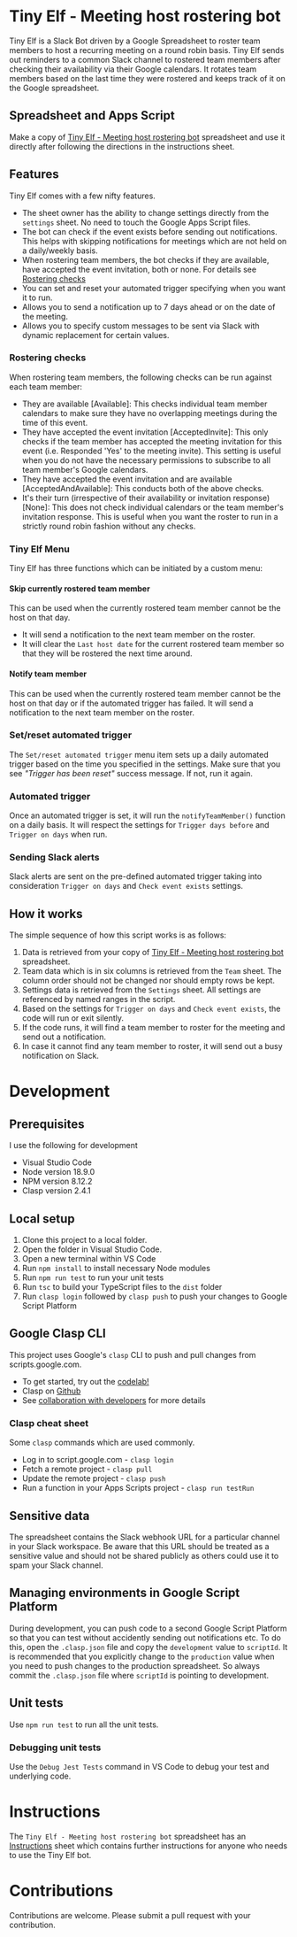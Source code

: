 # Tiny Elf - Meeting host rostering bot

Tiny Elf is a Slack Bot driven by a Google Spreadsheet to roster team members to host a recurring
meeting on a round robin basis. Tiny Elf sends out reminders to a common Slack channel to rostered
team members after checking their availability via their Google calendars. It rotates team members
based on the last time they were rostered and keeps track of it on the Google spreadsheet.

## Spreadsheet and Apps Script

Make a copy of
[Tiny Elf - Meeting host rostering bot](https://docs.google.com/spreadsheets/d/1DD5DTImXiwTc_KZrLlKt6f5tGkJ5xfnFW_THF-jI6XY)
spreadsheet and use it directly after following the directions in the instructions sheet.

## Features

Tiny Elf comes with a few nifty features.

- The sheet owner has the ability to change settings directly from the `settings` sheet. No need to
  touch the Google Apps Script files.
- The bot can check if the event exists before sending out notifications. This helps with skipping
  notifications for meetings which are not held on a daily/weekly basis.
- When rostering team members, the bot checks if they are available, have accepted the event
  invitation, both or none. For details see [Rostering checks](#rostering-checks)
- You can set and reset your automated trigger specifying when you want it to run.
- Allows you to send a notification up to 7 days ahead or on the date of the meeting.
- Allows you to specify custom messages to be sent via Slack with dynamic replacement for certain
  values.

### Rostering checks

When rostering team members, the following checks can be run against each team member:

- They are available [Available]: This checks individual team member calendars to make sure they
  have no overlapping meetings during the time of this event.
- They have accepted the event invitation [AcceptedInvite]: This only checks if the team member has
  accepted the meeting invitation for this event (i.e. Responded 'Yes' to the meeting invite). This
  setting is useful when you do not have the necessary permissions to subscribe to all team member's
  Google calendars.
- They have accepted the event invitation and are available [AcceptedAndAvailable]: This conducts
  both of the above checks.
- It's their turn (irrespective of their availability or invitation response) [None]: This does not
  check individual calendars or the team member's invitation response. This is useful when you want
  the roster to run in a strictly round robin fashion without any checks.

### Tiny Elf Menu

Tiny Elf has three functions which can be initiated by a custom menu:

#### Skip currently rostered team member

This can be used when the currently rostered team member cannot be the host on that day.

- It will send a notification to the next team member on the roster.
- It will clear the `Last host date` for the current rostered team member so that they will be
  rostered the next time around.

#### Notify team member

This can be used when the currently rostered team member cannot be the host on that day or if the
automated trigger has failed. It will send a notification to the next team member on the roster.

### Set/reset automated trigger

The `Set/reset automated trigger` menu item sets up a daily automated trigger based on the time you
specified in the settings. Make sure that you see _"Trigger has been reset"_ success message. If
not, run it again.

### Automated trigger

Once an automated trigger is set, it will run the `notifyTeamMember()` function on a daily basis. It
will respect the settings for `Trigger days before` and `Trigger on days` when run.

### Sending Slack alerts

Slack alerts are sent on the pre-defined automated trigger taking into consideration
`Trigger on days` and `Check event exists` settings.

## How it works

The simple sequence of how this script works is as follows:

1. Data is retrieved from your copy of
   [Tiny Elf - Meeting host rostering bot](https://docs.google.com/spreadsheets/d/1DD5DTImXiwTc_KZrLlKt6f5tGkJ5xfnFW_THF-jI6XY)
   spreadsheet.
2. Team data which is in six columns is retrieved from the `Team` sheet. The column order should not
   be changed nor should empty rows be kept.
3. Settings data is retrieved from the `Settings` sheet. All settings are referenced by named ranges
   in the script.
4. Based on the settings for `Trigger on days` and `Check event exists`, the code will run or exit
   silently.
5. If the code runs, it will find a team member to roster for the meeting and send out a
   notification.
6. In case it cannot find any team member to roster, it will send out a busy notification on Slack.

# Development

## Prerequisites

I use the following for development

- Visual Studio Code
- Node version 18.9.0
- NPM version 8.12.2
- Clasp version 2.4.1

## Local setup

1. Clone this project to a local folder.
2. Open the folder in Visual Studio Code.
3. Open a new terminal within VS Code
4. Run `npm install` to install necessary Node modules
5. Run `npm run test` to run your unit tests
6. Run `tsc` to build your TypeScript files to the `dist` folder
7. Run `clasp login` followed by `clasp push` to push your changes to Google Script Platform

## Google Clasp CLI

This project uses Google's `clasp` CLI to push and pull changes from scripts.google.com.

- To get started, try out the [codelab!](https://codelabs.developers.google.com/codelabs/clasp/#0)
- Clasp on [Github](https://github.com/google/clasp#clasp)
- See
  [collaboration with developers](https://developers.google.com/apps-script/guides/collaborating)
  for more details

### Clasp cheat sheet

Some `clasp` commands which are used commonly.

- Log in to script.google.com - `clasp login`
- Fetch a remote project - `clasp pull`
- Update the remote project - `clasp push`
- Run a function in your Apps Scripts project - `clasp run testRun`

## Sensitive data

The spreadsheet contains the Slack webhook URL for a particular channel in your Slack workspace. Be
aware that this URL should be treated as a sensitive value and should not be shared publicly as
others could use it to spam your Slack channel.

## Managing environments in Google Script Platform

During development, you can push code to a second Google Script Platform so that you can test
without accidently sending out notifications etc. To do this, open the `.clasp.json` file and copy
the `development` value to `scriptId`. It is recommended that you explicitly change to the
`production` value when you need to push changes to the production spreadsheet. So always commit the
`.clasp.json` file where `scriptId` is pointing to development.

## Unit tests

Use `npm run test` to run all the unit tests.

### Debugging unit tests

Use the `Debug Jest Tests` command in VS Code to debug your test and underlying code.

# Instructions

The `Tiny Elf - Meeting host rostering bot` spreadsheet has an
[Instructions](https://docs.google.com/spreadsheets/d/1DD5DTImXiwTc_KZrLlKt6f5tGkJ5xfnFW_THF-jI6XY/edit#gid=1540702013)
sheet which contains further instructions for anyone who needs to use the Tiny Elf bot.

# Contributions

Contributions are welcome. Please submit a pull request with your contribution.
